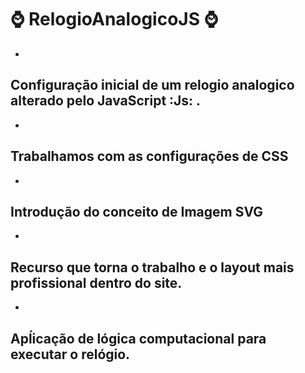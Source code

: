 # ⌚ RelogioAnalogicoJS ⌚
-
## Configuração inicial de um relogio analogico  alterado pelo JavaScript :Js: .
-
## Trabalhamos com as configurações de CSS
- 
## Introdução do conceito de Imagem SVG
-
## Recurso que torna o trabalho e o layout mais profissional dentro do site.
-
## Apĺicação de lógica computacional para executar o relógio.
